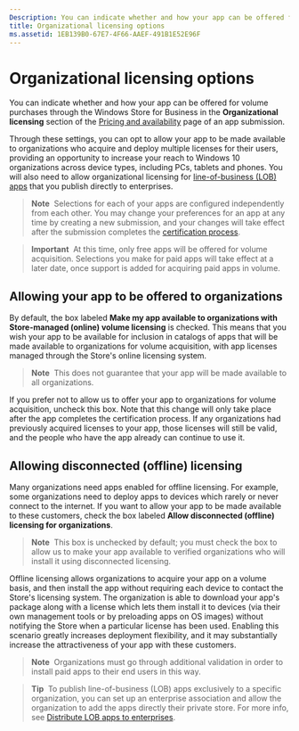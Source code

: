 ```yaml
---
Description: You can indicate whether and how your app can be offered for volume purchases through the Windows Store for Business in the Organizational licensing section of the Pricing and availability page of an app submission.
title: Organizational licensing options
ms.assetid: 1EB139B0-67E7-4F66-AAEF-491B1E52E96F
---
```


# Organizational licensing options


You can indicate whether and how your app can be offered for volume purchases through the Windows Store for Business in the **Organizational licensing** section of the [Pricing and availability](set-app-pricing-and-availability.md#organizational-licensing) page of an app submission.

Through these settings, you can opt to allow your app to be made available to organizations who acquire and deploy multiple licenses for their users, providing an opportunity to increase your reach to Windows 10 organizations across device types, including PCs, tablets and phones. You will also need to allow organizational licensing for [line-of-business (LOB) apps](distribute-lob-apps-to-enterprises.md) that you publish directly to enterprises.

> **Note**  Selections for each of your apps are configured independently from each other. You may change your preferences for an app at any time by creating a new submission, and your changes will take effect after the submission completes the [certification process](the-app-certification-process.md).
 
> **Important**  At this time, only free apps will be offered for volume acquisition. Selections you make for paid apps will take effect at a later date, once support is added for acquiring paid apps in volume. 

## Allowing your app to be offered to organizations


By default, the box labeled **Make my app available to organizations with Store-managed (online) volume licensing** is checked. This means that you wish your app to be available for inclusion in catalogs of apps that will be made available to organizations for volume acquisition, with app licenses managed through the Store's online licensing system.

> **Note**  This does not guarantee that your app will be made available to all organizations.

If you prefer not to allow us to offer your app to organizations for volume acquisition, uncheck this box. Note that this change will only take place after the app completes the certification process. If any organizations had previously acquired licenses to your app, those licenses will still be valid, and the people who have the app already can continue to use it.

## Allowing disconnected (offline) licensing


Many organizations need apps enabled for offline licensing. For example, some organizations need to deploy apps to devices which rarely or never connect to the internet. If you want to allow your app to be made available to these customers, check the box labeled **Allow disconnected (offline) licensing for organizations**.

> **Note**  This box is unchecked by default; you must check the box to allow us to make your app available to verified organizations who will install it using disconnected licensing.

Offline licensing allows organizations to acquire your app on a volume basis, and then install the app without requiring each device to contact the Store's licensing system.
The organization is able to download your app's package along with a license which lets them install it to devices (via their own management tools or by preloading apps on OS images) without notifying the Store when a particular license has been used. Enabling this scenario greatly increases deployment flexibility, and it may substantially increase the attractiveness of your app with these customers.

>**Note**  Organizations must go through additional validation in order to install paid apps to their end users in this way.
 
> **Tip**  To publish line-of-business (LOB) apps exclusively to a specific organization, you can set up an enterprise association and allow the organization to add the apps directly their private store. For more info, see [Distribute LOB apps to enterprises](distribute-lob-apps-to-enterprises.md).
